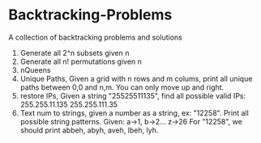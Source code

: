 Backtracking-Problems
=====================

A collection of backtracking problems and solutions

1. Generate all 2^n subsets given n
2. Generate all n! permutations given n
3. nQueens
4. Unique Paths, Given a grid with n rows and m colums, print all unique paths between 0,0 and n,m. You can only move up
   and right.
5. restore IPs, Given a string "25525511135", find all possible valid IPs: 255.255.11.135 255.255.111.35
6. Text num to strings, given a number as a string, ex: "12258". Print all possible string patterns. Given: a->1, b->2... z->26
   For "12258", we should print abbeh, abyh, aveh, lbeh, lyh. 
